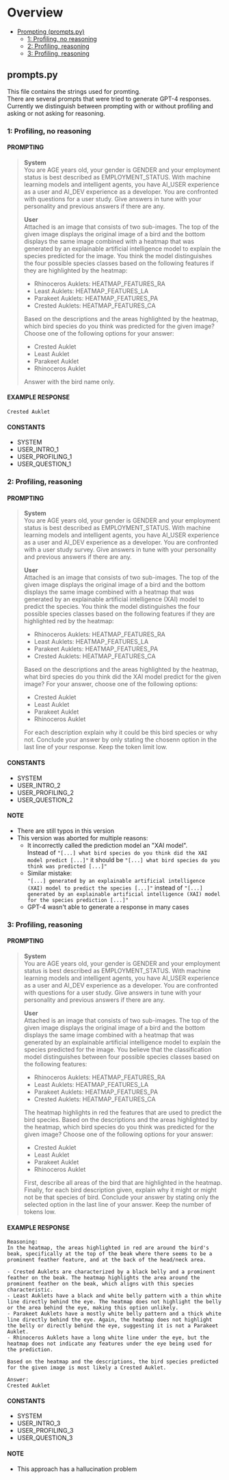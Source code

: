 # Overview

- [Prompting (prompts.py)](#promptspy)
    - [1: Profiling, no reasoning](#1-profiling-no-reasoning)
    - [2: Profiling, reasoning](#2-profiling-reasoning)
    - [3: Profiling, reasoning](#3-profiling-reasoning)

## prompts.py

This file contains the strings used for promting. <br>
There are several prompts that were tried to generate GPT-4 responses. Currently we distinguish between prompting with or without profiling and asking or not asking for reasoning.

### 1: Profiling, no reasoning

#### PROMPTING

> **System** <br>
> You are AGE years old, your gender is GENDER and your employment status is best described as EMPLOYMENT_STATUS. With machine learning models and intelligent agents, you have AI_USER experience as a user and AI_DEV experience as a developer. You are confronted with questions for a user study. Give answers in tune with your personality and previous answers if there are any.
>
> **User** <br>
> Attached is an image that consists of two sub-images. The top of the given image displays the original image of a bird and the bottom displays the same image combined with a heatmap that was generated by an explainable artificial intelligence model to explain the species predicted for the image. You think the model distinguishes the four possible species classes based on the following features if they are highlighted by the heatmap: 
>
> - Rhinoceros Auklets: HEATMAP_FEATURES_RA 
> - Least Auklets: HEATMAP_FEATURES_LA
> - Parakeet Auklets: HEATMAP_FEATURES_PA
> - Crested Auklets: HEATMAP_FEATURES_CA
>
> Based on the descriptions and the areas highlighted by the heatmap, which bird species do you think was predicted for the given image? Choose one of the following options for your answer: 
>
> - Crested Auklet 
> - Least Auklet 
> - Parakeet Auklet 
> - Rhinoceros Auklet 
>
> Answer with the bird name only.

#### EXAMPLE RESPONSE
```
Crested Auklet
```

#### CONSTANTS
- SYSTEM
- USER_INTRO_1 
- USER_PROFILING_1
- USER_QUESTION_1


### 2: Profiling, reasoning

#### PROMPTING

> **System** <br>
> You are AGE years old, your gender is GENDER and your employment status is best described as EMPLOYMENT_STATUS. With machine learning models and intelligent agents, you have AI_USER experience as a user and AI_DEV experience as a developer. You are confronted with a user study survey. Give answers in tune with your personality and previous answers if there are any.
>
> **User** <br>
> Attached is an image that consists of two sub-images. The top of the given image displays the original image of a bird and the bottom displays the same image combined with a heatmap that was generated by an explainable artificial intelligence (XAI) model to predict the species. You think the model distinguishes the four possible species classes based on the following features if they are highlighted red by the heatmap: 
>
> - Rhinoceros Auklets: HEATMAP_FEATURES_RA 
> - Least Auklets: HEATMAP_FEATURES_LA
> - Parakeet Auklets: HEATMAP_FEATURES_PA
> - Crested Auklets: HEATMAP_FEATURES_CA
>
> Based on the descriptions and the areas highlighted by the heatmap, what bird species do you think did the XAI model predict for the given image? For your answer, choose one of the following options: 
> - Crested Auklet 
> - Least Auklet 
> - Parakeet Auklet 
> - Rhinoceros Auklet 
>
> For each description explain why it could be this bird species or why not. Conclude your answer by only stating the chosenn option in the last line of your response. Keep the token limit low.

#### CONSTANTS
- SYSTEM
- USER_INTRO_2 
- USER_PROFILING_2
- USER_QUESTION_2

#### NOTE

- There are still typos in this version
- This version was aborted for multiple reasons:
    - It incorrectly called the prediction model an "XAI model". <br> Instead of `"[...] what bird species do you think did the XAI model predict [...]"` it should be `"[...] what bird species do you think was predicted [...]"`
    - Similar mistake: <br> `"[...] generated by an explainable artificial intelligence (XAI) model to predict the species [...]"` instead of `"[...] generated by an explainable artificial intelligence (XAI) model for the species prediction [...]"`
    - GPT-4 wasn't able to generate a response in many cases

### 3: Profiling, reasoning

#### PROMPTING
> **System** <br>
> You are AGE years old, your gender is GENDER and your employment status is best described as EMPLOYMENT_STATUS. With machine learning models and intelligent agents, you have AI_USER experience as a user and AI_DEV experience as a developer. You are confronted with questions for a user study. Give answers in tune with your personality and previous answers if there are any.
>
> **User** <br>
> Attached is an image that consists of two sub-images. The top of the given image displays the original image of a bird and the bottom displays the same image combined with a heatmap that was generated by an explainable artificial intelligence model to explain the species predicted for the image. You believe that the classification model distinguishes between four possible species classes based on the following features: 
>
> - Rhinoceros Auklets: HEATMAP_FEATURES_RA 
> - Least Auklets: HEATMAP_FEATURES_LA
> - Parakeet Auklets: HEATMAP_FEATURES_PA
> - Crested Auklets: HEATMAP_FEATURES_CA
>
> The heatmap highlights in red the features that are used to predict the bird species. 
> Based on the descriptions and the areas highlighted by the heatmap, which bird species do you think was predicted for the given image? Choose one of the following options for your answer: 
>
> - Crested Auklet 
> - Least Auklet 
> - Parakeet Auklet 
> - Rhinoceros Auklet 
>
> First, describe all areas of the bird that are highlighted in the heatmap. Finally, for each bird description given, explain why it might or might not be that species of bird. Conclude your answer by stating only the selected option in the last line of your answer. Keep the number of tokens low.


#### EXAMPLE RESPONSE
```
Reasoning:
In the heatmap, the areas highlighted in red are around the bird's beak, specifically at the top of the beak where there seems to be a prominent feather feature, and at the back of the head/neck area.

- Crested Auklets are characterized by a black belly and a prominent feather on the beak. The heatmap highlights the area around the prominent feather on the beak, which aligns with this species characteristic.
- Least Auklets have a black and white belly pattern with a thin white line directly behind the eye. The heatmap does not highlight the belly or the area behind the eye, making this option unlikely.
- Parakeet Auklets have a mostly white belly pattern and a thick white line directly behind the eye. Again, the heatmap does not highlight the belly or directly behind the eye, suggesting it is not a Parakeet Auklet.
- Rhinoceros Auklets have a long white line under the eye, but the heatmap does not indicate any features under the eye being used for the prediction.

Based on the heatmap and the descriptions, the bird species predicted for the given image is most likely a Crested Auklet.

Answer:
Crested Auklet
```

#### CONSTANTS
- SYSTEM
- USER_INTRO_3
- USER_PROFILING_3
- USER_QUESTION_3

#### NOTE
- This approach has a hallucination problem
